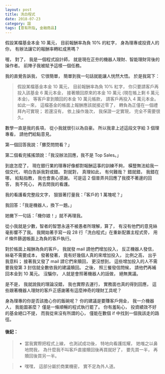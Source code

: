 ```yaml
---
layout: post
title: 洗白程式
date: 2018-07-23
category: 謅
tags: [意有所指, 金融商品]
---
```


假設某檔基金本金 10 萬元，
目前報酬率為負 10% 的紅字，
身為理專或投資人的你，
有辦法讓它的報酬率轉紅成黑嗎？

喔，
對了，
我是一個程式設計師，
就是現在正夯的機器人理財、智能理財背後的操作者。
前陣子我被賦予這樣一個任務。

<!--more-->
我的直覺告訴我，
它很簡單，
簡單到我一句話就能讓人恍然大悟。
於是我寫下：

>假設某檔基金本金 10 萬元，
>目前報酬率為負 10% 紅字，
>你只要請客戶再投入該基金 6 萬元本金，
>接著贖回原來的本金 10 萬元 (現在帳上剩 6 萬元本金)，
>等客戶拿到贖回的本金 10 萬元帳款，
>請客戶再投入 4 萬元本金。
>如此一來，
>這檔基金的帳面上報酬應該就接近零了，
>轉負為正僅在一個禮拜內可實現；
>若還沒有，
>依上操作幾次，
>我保證一定實現，
完全不需要很久。

數學一直是我的長項，
從小我就很引以為自豪。
所以我拿上述這段文字給 3 個理專看，
請他們給點意見。

第一個回答我說：「擲茭問問看？」

第二個看完搖搖頭說：「我沒辦法回應，我不是 Top Sales。」

到底怎麼了，
現在銀行業的理專好像都對報酬這事的訓練不夠，
橫豎無法給我一個交代，
明白告訴我對或錯。
對就對，
真理如此，
有何難哉？
錯就錯，
我錯在哪，
給點指教，
我也會衷心感謝。
可是這 2 個普弄共回應了我摸不著邊的回答，
我不死心，
再去問我的看護。

我的看護看完整段文字，
狠狠著打量我：「客戶的 1 萬塊呢？」

我回答：「我是機器人，換下一題。」

她撇下一句話：「機你娘！」就不再理我。

從小我就是少數，智者的智慧永遠不被愚者所理解，算了，
有沒有他們的意見絲毫影響不了我。
我開始著手寫一段 28 行「洗白程式」在重新配置主程式旁，
用 if 條件篩選帳面上為負的客戶執行。

對於帳面上報酬為負的客戶，
我就發 mail 請他們增加投入，
反正機器人發信，
絲毫不需要成本，
發著發著，
竟有好幾個人真的來增加投入，
比例之高，
出乎我意料；
接著我又發了 mail 請它們來贖回，
更沒想到，
這些增加投入的人不需要我發第 3 封信就全數依我的建議贖回。
之後，
照三餐發信問候，
請他們再補回本金到 10 萬元。
沒騙你，
人就是會照著機器人的話做，
絕無異議。

是不是，
我就說我的理論沒錯，
我也實際去運行，
實務面也真的得到回應，
這些跟著機器人理財的客戶正感謝著有這麼神奇的理財工具呢？

身為理專的你是否該擔心你的飯碗呢？
你的建議是要賺客戶佣金，
我一介機器人，
我能圖甚麼？
僅是一條順暢的程式執行罷了。
你有羞恥心，
投資績效不好的基金絕口不提，
而我從來沒有所謂的心，
僅能在數個 if 中找到一個我該走的路徑。


#### 後記：

>- 當我實際把程式上線，
也測試成功後，
特地向看護炫耀，
她嗤之以鼻地問我，
為什麼我不叫客戶直接贖回後再買就好了，
要先買一半，
再贖回後買另一半。

>- 嘿嘿，
這部分屬於商業機密，
實不足為外人道。
